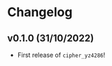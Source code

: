 # Changelog

<!--next-version-placeholder-->

## v0.1.0 (31/10/2022)

- First release of `cipher_yz4286`!